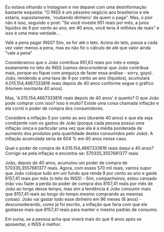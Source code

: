 Eu estava olhando o Instagram e me deparei com uma desinformação bastante esquisita: "O INSS é um péssimo negócio aos brasileiros e ele estaria, supostamente, 'roubando dinheiro' de quem o paga". Mas, o pior não é isso, segundo o post: "Se você investe 951 reais por mês, a juros líquidos de 9 por cento ao ano, em 40 anos, você teria 4 milhões de reais" e isso é uma meia-verdade...

Vale a pena pagar INSS? Sim, se for até o teto. Acima do teto, passa a cada vez valer menos a pena, mas eu não fiz o cálculo de até que valor ainda "vale a pena"

Consideramos que o João contribua 951,63 reais por mês e esteja exatamente no teto do INSS (vamos desconsiderar que João contribua mais, porque eu fiquei com preguiça de fazer essa análise - sorry, guys).
João, rendendo a uma taxa de 9 por cento ao ano (líquidos), acumulará 4.015.154,4667333816 reais depois de 40 anos conforme segue o gráfico (Homem montante 40 anos).

Mas, '4.015.154,4667333816 reais depois de 40 anos' é quanto? O que João pode comprar com isso? Isso é muito? Existe uma coisa chamada inflação e ela corrói o poder de compra dos consumidores.

Considere a inflação 5 por cento ao ano (durante 40 anos) e que ela seja condizente com os gastos de João (porque cada pessoa possui uma inflação única e particular uma vez que ela é a média ponderada de aumento dos produtos pela quantidade destes consumidos pelo João). A inflação acumulada seria de 604 % em 40 anos nesse caso.

Qual o poder de compra de 4.015.154,4667333816 reais daqui a 40 anos? Corrige-se pela inflação e encontra-se: 570335,3557681377 reais

João, depois de 40 anos, acumulou um poder de compra de 570335,3557681377 reais. Agora, com esses 570 mil reais, vamos supor que João coloque tudo em um fundo que renda 9 por cento ao ano e gaste 8157,41 reais por mês (o teto do INSS) - Sim, companheiros, estou cansado (não vou fazer a perda do poder de compra dos 8157,41 reais por mês de João ao longo desse tempo, mas sim a tendência é João consumir mais que 8157,41 reais ao longo do tempo mesmo comprando as mesmas coisas). João vai gastar todo esse dinheiro em 96 meses (8 anos) - desconsiderando, como já foi escrito, a inflação que faria com que ele gastasse mais que 8157,41 reais para manter o mesmo padrão de consumo.

Em suma, se a pessoa acha que viverá mais do que 8 anos após se aposentar, o INSS é melhor.

